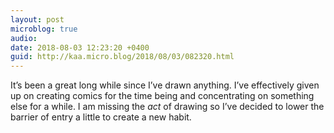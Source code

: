```yaml
---
layout: post
microblog: true
audio: 
date: 2018-08-03 12:23:20 +0400
guid: http://kaa.micro.blog/2018/08/03/082320.html
---
```

It’s been a great long while since I’ve drawn anything. I’ve effectively given up on creating comics for the time being and concentrating on something else for a while. I am missing the _act_ of drawing so I’ve decided to lower the barrier of entry a little to create a new habit.
